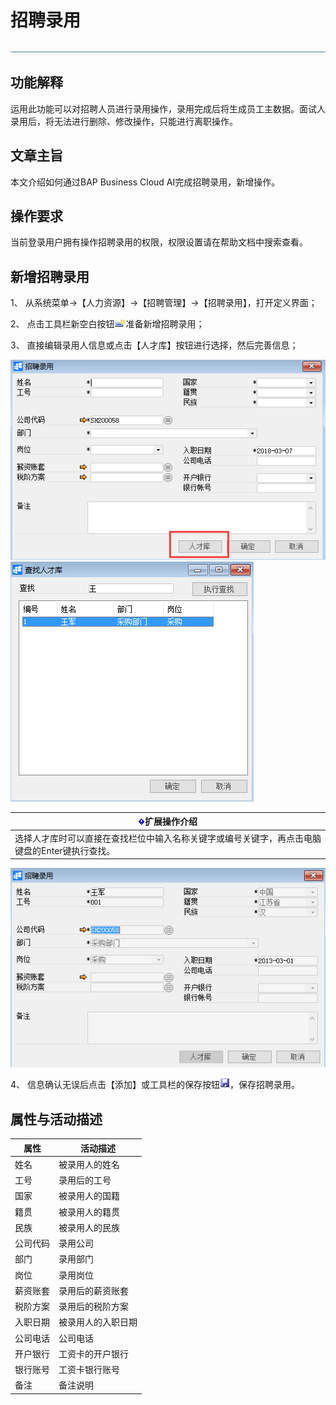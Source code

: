 # 招聘录用 

![img](图片/标题.png)

## 功能解释 

运用此功能可以对招聘人员进行录用操作，录用完成后将生成员工主数据。面试人录用后，将无法进行删除、修改操作，只能进行离职操作。

## 文章主旨 

本文介绍如何通过BAP Business Cloud AI完成招聘录用，新增操作。

## 操作要求 

当前登录用户拥有操作招聘录用的权限，权限设置请在帮助文档中搜索查看。

## 新增招聘录用 

1、 从系统菜单->【人力资源】->【招聘管理】->【招聘录用】，打开定义界面；	

2、 点击工具栏新空白按钮![img](图片/新空白记录.png)准备新增招聘录用；

3、 直接编辑录用人信息或点击【人才库】按钮进行选择，然后完善信息；

![img](图片/招聘录用1.png)
![img](图片/招聘录用2.png)

| ![img](图片/扩展.png)**扩展操作介绍** |
| ------------------------------------------------------------ |
| 选择人才库时可以直接在查找栏位中输入名称关键字或编号关键字，再点击电脑键盘的Enter键执行查找。 |

 

![img](图片/招聘录用3.png) 

4、 信息确认无误后点击【添加】或工具栏的保存按钮![img](图片/保存.png)，保存招聘录用。

## 属性与活动描述 

| **属性** | **活动描述** |
| -------------- | ------------------ |
| 姓名           | 被录用人的姓名     |
| 工号           | 录用后的工号       |
| 国家           | 被录用人的国籍     |
| 籍贯           | 被录用人的籍贯     |
| 民族           | 被录用人的民族     |
| 公司代码       | 录用公司           |
| 部门           | 录用部门           |
| 岗位           | 录用岗位           |
| 薪资账套       | 录用后的薪资账套   |
| 税阶方案       | 录用后的税阶方案   |
| 入职日期       | 被录用人的入职日期 |
| 公司电话       | 公司电话           |
| 开户银行       | 工资卡的开户银行   |
| 银行账号       | 工资卡银行账号     |
| 备注           | 备注说明           |

 
